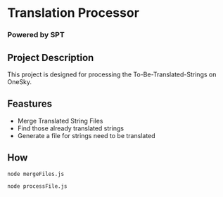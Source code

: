 # Translation Processor
### Powered by SPT

## Project Description
This project is designed for processing the To-Be-Translated-Strings on OneSky.

## Feastures
* Merge Translated String Files
* Find those already translated strings
* Generate a file for strings need to be translated

## How
`node mergeFiles.js`

`node processFile.js`
